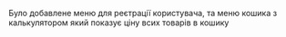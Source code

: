 Було добавлене меню для реєтрації користувача, та меню кошика з калькулятором який показує ціну всих товарів в кошику
